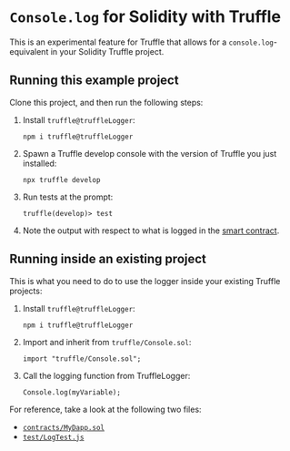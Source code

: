 # `Console.log` for Solidity with Truffle

This is an experimental feature for Truffle that allows for a `console.log`-equivalent in your Solidity Truffle project.

## Running this example project

Clone this project, and then run the following steps:

1. Install `truffle@truffleLogger`:

    ```shell
    npm i truffle@truffleLogger
    ```

2. Spawn a Truffle develop console with the version of Truffle you just installed:

    ```shell
    npx truffle develop
    ```

3. Run tests at the prompt:

    ```
    truffle(develop)> test
    ```

4. Note the output with respect to what is logged in the [smart contract](./contracts/MyDapp.sol).


## Running inside an existing project

This is what you need to do to use the logger inside your existing Truffle projects:

1. Install `truffle@truffleLogger`:

    ```shell
    npm i truffle@truffleLogger
    ```

2. Import and inherit from `truffle/Console.sol`:

    ```solidity
    import "truffle/Console.sol";
    ```

3. Call the logging function from TruffleLogger:

    ```solidity
    Console.log(myVariable);
    ```

For reference, take a look at the following two files:

- [`contracts/MyDapp.sol`](./contracts/MyDapp.sol)
- [`test/LogTest.js`](./test/LogTest.js)
